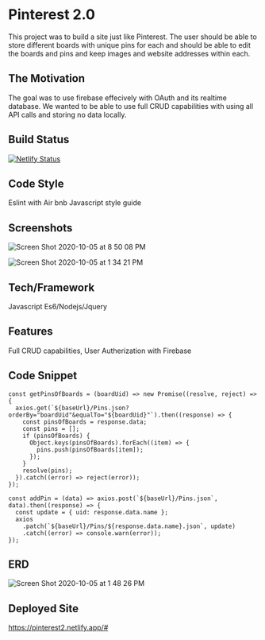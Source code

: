 # Pinterest 2.0
This project was to build a site just like Pinterest. The user should be able to store different boards with unique pins for each and should be able to edit the boards and pins and keep images and website addresses within each.

## The Motivation
The goal was to use firebase effecively with OAuth and its realtime database. We wanted to be able to use full CRUD capabilities with using all API calls and storing no data locally.

## Build Status
[![Netlify Status](https://api.netlify.com/api/v1/badges/adc4fd74-3e40-4fac-9964-d49ef94cd572/deploy-status)](https://app.netlify.com/sites/pinterest2/deploys)

## Code Style
Eslint with Air bnb Javascript style guide

## Screenshots
![Screen Shot 2020-10-05 at 8 50 08 PM](https://user-images.githubusercontent.com/66916708/95150575-1371ca00-074e-11eb-93d8-7fd1896e23e4.png)

![Screen Shot 2020-10-05 at 1 34 21 PM](https://user-images.githubusercontent.com/66916708/95119099-0be00000-0711-11eb-9cd5-8d37690b775a.png)

## Tech/Framework
Javascript Es6/Nodejs/Jquery

## Features
Full CRUD capabilities, User Autherization with Firebase

## Code Snippet
```
const getPinsOfBoards = (boardUid) => new Promise((resolve, reject) => {
  axios.get(`${baseUrl}/Pins.json?orderBy="boardUid"&equalTo="${boardUid}"`).then((response) => {
    const pinsOfBoards = response.data;
    const pins = [];
    if (pinsOfBoards) {
      Object.keys(pinsOfBoards).forEach((item) => {
        pins.push(pinsOfBoards[item]);
      });
    }
    resolve(pins);
  }).catch((error) => reject(error));
});

const addPin = (data) => axios.post(`${baseUrl}/Pins.json`, data).then((response) => {
  const update = { uid: response.data.name };
  axios
    .patch(`${baseUrl}/Pins/${response.data.name}.json`, update)
    .catch((error) => console.warn(error));
});
```

## ERD 
![Screen Shot 2020-10-05 at 1 48 26 PM](https://user-images.githubusercontent.com/66916708/95119371-798c2c00-0711-11eb-81c0-f6266777221f.png)

## Deployed Site
https://pinterest2.netlify.app/#
